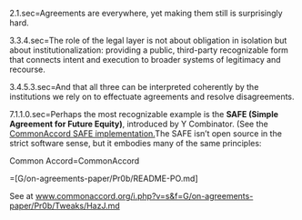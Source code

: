 2.1.sec=Agreements are everywhere, yet making them still is surprisingly hard.

3.3.4.sec=The role of the legal layer is not about obligation in isolation but about institutionalization: providing a public, third-party recognizable form that connects intent and execution to broader systems of legitimacy and recourse.

3.4.5.3.sec=And that all three can be interpreted coherently by the institutions we rely on to effectuate agreements and resolve disagreements.

7.1.1.0.sec=Perhaps the most recognizable example is the <b>SAFE (Simple Agreement for Future Equity)</b>, introduced by Y Combinator. (See the <a href="http://www.commonaccord.org/i.php?v=l&f=G/YCombinator-SAFE-2020/Demo/">CommonAccord SAFE implementation.</a>The SAFE isn’t open source in the strict software sense, but it embodies many of the same principles:

Common Accord=CommonAccord

=[G/on-agreements-paper/Pr0b/README-PO.md]

See at www.commonaccord.org/i.php?v=s&f=G/on-agreements-paper/Pr0b/Tweaks/HazJ.md
